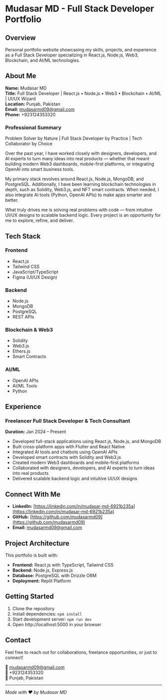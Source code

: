 # Mudasar MD - Full Stack Developer Portfolio

## Overview

Personal portfolio website showcasing my skills, projects, and experience as a Full Stack Developer specializing in React.js, Node.js, Web3, Blockchain, and AI/ML technologies.

## About Me

**Name:** Mudasar MD  
**Title:** Full Stack Developer | React.js • Node.js • Web3 • Blockchain • AI/ML | UI/UX Wizard  
**Location:** Punjab, Pakistan  
**Email:** mudasarmd09@gmail.com  
**Phone:** +923124353320  

### Professional Summary

Problem Solver by Nature | Full Stack Developer by Practice | Tech Collaborator by Choice

Over the past year, I have worked closely with designers, developers, and AI experts to turn many ideas into real products — whether that meant building modern Web3 dashboards, mobile-first platforms, or integrating OpenAI into smart business tools.

My primary stack revolves around React.js, Node.js, MongoDB, and PostgreSQL. Additionally, I have been learning blockchain technologies in depth, such as Solidity, Web3.js, and NFT smart contracts. When needed, I also integrate AI tools (Python, OpenAI APIs) to make apps smarter and better.

What truly drives me is solving real problems with code — from intuitive UI/UX designs to scalable backend logic. Every project is an opportunity for me to explore, refine, and deliver.

## Tech Stack

### Frontend
- React.js
- Tailwind CSS
- JavaScript/TypeScript
- Figma (UI/UX Design)

### Backend
- Node.js
- MongoDB
- PostgreSQL
- REST APIs

### Blockchain & Web3
- Solidity
- Web3.js
- Ethers.js
- Smart Contracts

### AI/ML
- OpenAI APIs
- AI/ML Tools
- Python

## Experience

### Freelancer Full Stack Developer & Tech Consultant
**Duration:** Jan 2024 – Present

- Developed full-stack applications using React.js, Node.js, and MongoDB
- Built cross-platform apps with Flutter and React Native
- Integrated AI tools and chatbots using OpenAI APIs
- Developed smart contracts with Solidity and Web3.js
- Created modern Web3 dashboards and mobile-first platforms
- Collaborated with designers, developers, and AI experts to turn ideas into real products
- Delivered scalable backend logic and intuitive UI/UX designs

## Connect With Me

- **LinkedIn:** [https://linkedin.com/in/mudasar-md-6921b235a](https://linkedin.com/in/mudasar-md-6921b235a)
- **GitHub:** [https://github.com/mudasarmd09](https://github.com/mudasarmd09)
- **Email:** mudasarmd09@gmail.com

## Project Architecture

This portfolio is built with:
- **Frontend:** React.js with TypeScript, Tailwind CSS
- **Backend:** Node.js, Express.js
- **Database:** PostgreSQL with Drizzle ORM
- **Deployment:** Replit Platform

## Getting Started

1. Clone the repository
2. Install dependencies: `npm install`
3. Start development server: `npm run dev`
4. Open http://localhost:5000 in your browser

## Contact

Feel free to reach out for collaborations, freelance opportunities, or just to connect!

📧 mudasarmd09@gmail.com  
📱 +923124353320  
📍 Punjab, Pakistan

---

*Made with ❤️ by Mudasar MD*